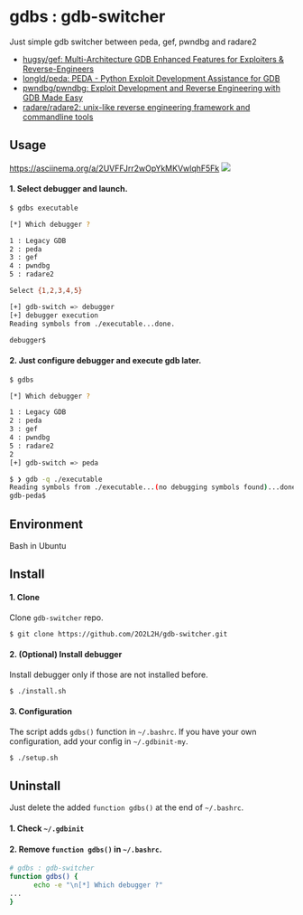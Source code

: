# gdbs : gdb-switcher

Just simple gdb switcher between peda, gef, pwndbg and radare2

- [hugsy/gef: Multi-Architecture GDB Enhanced Features for Exploiters & Reverse-Engineers](https://github.com/hugsy/gef)
- [longld/peda: PEDA - Python Exploit Development Assistance for GDB](https://github.com/longld/peda)
- [pwndbg/pwndbg: Exploit Development and Reverse Engineering with GDB Made Easy](https://github.com/pwndbg/pwndbg)
- [radare/radare2: unix-like reverse engineering framework and commandline tools](https://github.com/radare/radare2)


## Usage

https://asciinema.org/a/2UVFFJrr2wOpYkMKVwlqhF5Fk
<a href="https://asciinema.org/a/2UVFFJrr2wOpYkMKVwlqhF5Fk" target="_blank"><img src="https://asciinema.org/a/2UVFFJrr2wOpYkMKVwlqhF5Fk.png" /></a>

#### 1. Select debugger and launch.
```bash
$ gdbs executable

[*] Which debugger ?

1 : Legacy GDB
2 : peda
3 : gef
4 : pwndbg
5 : radare2

Select {1,2,3,4,5}

[+] gdb-switch => debugger
[+] debugger execution
Reading symbols from ./executable...done.

debugger$
```

#### 2. Just configure debugger and execute gdb later.

```bash
$ gdbs

[*] Which debugger ?

1 : Legacy GDB
2 : peda
3 : gef
4 : pwndbg
5 : radare2
2
[+] gdb-switch => peda

$ ❯ gdb -q ./executable
Reading symbols from ./executable...(no debugging symbols found)...done.
gdb-peda$ 
```


## Environment

Bash in Ubuntu

## Install

#### 1. Clone

Clone `gdb-switcher` repo.

```bash
$ git clone https://github.com/2O2L2H/gdb-switcher.git
```

#### 2. (Optional) Install debugger

Install debugger only if those are not installed before.

```bash
$ ./install.sh
```

#### 3. Configuration

The script adds `gdbs()` function in `~/.bashrc`.
If you have your own configuration, add your config in `~/.gdbinit-my`.

```bash
$ ./setup.sh
```

## Uninstall

Just delete the added `function gdbs()` at the end of `~/.bashrc`.

#### 1. Check `~/.gdbinit`

#### 2. Remove `function gdbs()` in `~/.bashrc`.

```bash
# gdbs : gdb-switcher
function gdbs() {
      echo -e "\n[*] Which debugger ?"
...
}
```


